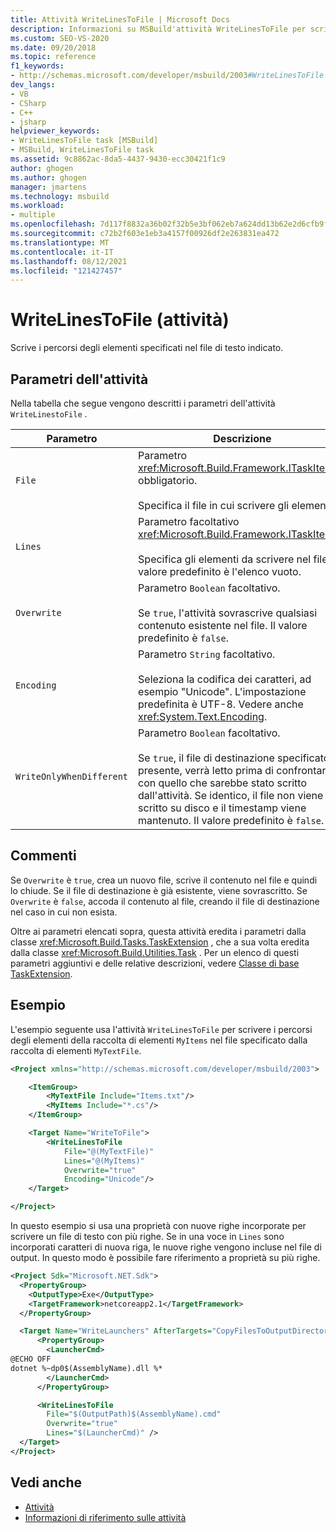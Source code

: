 ```yaml
---
title: Attività WriteLinesToFile | Microsoft Docs
description: Informazioni su MSBuild'attività WriteLinesToFile per scrivere i percorsi degli elementi specificati nel file di testo specificato.
ms.custom: SEO-VS-2020
ms.date: 09/20/2018
ms.topic: reference
f1_keywords:
- http://schemas.microsoft.com/developer/msbuild/2003#WriteLinesToFile
dev_langs:
- VB
- CSharp
- C++
- jsharp
helpviewer_keywords:
- WriteLinesToFile task [MSBuild]
- MSBuild, WriteLinesToFile task
ms.assetid: 9c8862ac-8da5-4437-9430-ecc30421f1c9
author: ghogen
ms.author: ghogen
manager: jmartens
ms.technology: msbuild
ms.workload:
- multiple
ms.openlocfilehash: 7d117f8832a36b02f32b5e3bf062eb7a624dd13b62e2d6cfb9f2f1627fc97239
ms.sourcegitcommit: c72b2f603e1eb3a4157f00926df2e263831ea472
ms.translationtype: MT
ms.contentlocale: it-IT
ms.lasthandoff: 08/12/2021
ms.locfileid: "121427457"
---
```

# <a name="writelinestofile-task"></a>WriteLinesToFile (attività)

Scrive i percorsi degli elementi specificati nel file di testo indicato.

## <a name="task-parameters"></a>Parametri dell'attività

 Nella tabella che segue vengono descritti i parametri dell'attività `WriteLinestoFile` .

|Parametro|Descrizione|
|---------------|-----------------|
|`File`|Parametro <xref:Microsoft.Build.Framework.ITaskItem> obbligatorio.<br /><br /> Specifica il file in cui scrivere gli elementi.|
|`Lines`|Parametro facoltativo <xref:Microsoft.Build.Framework.ITaskItem>`[]`.<br /><br /> Specifica gli elementi da scrivere nel file. Il valore predefinito è l'elenco vuoto.|
|`Overwrite`|Parametro `Boolean` facoltativo.<br /><br /> Se `true`, l'attività sovrascrive qualsiasi contenuto esistente nel file. Il valore predefinito è `false`.|
|`Encoding`|Parametro `String` facoltativo.<br /><br /> Seleziona la codifica dei caratteri, ad esempio "Unicode". L'impostazione predefinita è UTF-8.  Vedere anche <xref:System.Text.Encoding>.|
|`WriteOnlyWhenDifferent`|Parametro `Boolean` facoltativo.<br /><br /> Se `true`, il file di destinazione specificato, se presente, verrà letto prima di confrontarlo con quello che sarebbe stato scritto dall'attività. Se identico, il file non viene scritto su disco e il timestamp viene mantenuto. Il valore predefinito è `false`.|

## <a name="remarks"></a>Commenti

 Se `Overwrite` è `true`, crea un nuovo file, scrive il contenuto nel file e quindi lo chiude. Se il file di destinazione è già esistente, viene sovrascritto. Se `Overwrite` è `false`, accoda il contenuto al file, creando il file di destinazione nel caso in cui non esista.

 Oltre ai parametri elencati sopra, questa attività eredita i parametri dalla classe <xref:Microsoft.Build.Tasks.TaskExtension> , che a sua volta eredita dalla classe <xref:Microsoft.Build.Utilities.Task> . Per un elenco di questi parametri aggiuntivi e delle relative descrizioni, vedere [Classe di base TaskExtension](../msbuild/taskextension-base-class.md).

## <a name="example"></a>Esempio

 L'esempio seguente usa l'attività `WriteLinesToFile` per scrivere i percorsi degli elementi della raccolta di elementi `MyItems` nel file specificato dalla raccolta di elementi `MyTextFile`.

```xml
<Project xmlns="http://schemas.microsoft.com/developer/msbuild/2003">

    <ItemGroup>
        <MyTextFile Include="Items.txt"/>
        <MyItems Include="*.cs"/>
    </ItemGroup>

    <Target Name="WriteToFile">
        <WriteLinesToFile
            File="@(MyTextFile)"
            Lines="@(MyItems)"
            Overwrite="true"
            Encoding="Unicode"/>
    </Target>

</Project>
```

In questo esempio si usa una proprietà con nuove righe incorporate per scrivere un file di testo con più righe. Se in una voce in `Lines` sono incorporati caratteri di nuova riga, le nuove righe vengono incluse nel file di output. In questo modo è possibile fare riferimento a proprietà su più righe.

```xml
<Project Sdk="Microsoft.NET.Sdk">
  <PropertyGroup>
    <OutputType>Exe</OutputType>
    <TargetFramework>netcoreapp2.1</TargetFramework>
  </PropertyGroup>

  <Target Name="WriteLaunchers" AfterTargets="CopyFilesToOutputDirectory">
      <PropertyGroup>
        <LauncherCmd>
@ECHO OFF
dotnet %~dp0$(AssemblyName).dll %*
        </LauncherCmd>
      </PropertyGroup>

      <WriteLinesToFile
        File="$(OutputPath)$(AssemblyName).cmd"
        Overwrite="true"
        Lines="$(LauncherCmd)" />
  </Target>
</Project>
```

## <a name="see-also"></a>Vedi anche

- [Attività](../msbuild/msbuild-tasks.md)
- [Informazioni di riferimento sulle attività](../msbuild/msbuild-task-reference.md)
